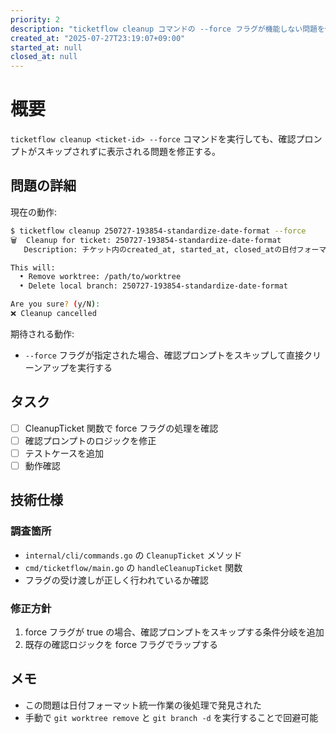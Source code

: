 ```yaml
---
priority: 2
description: "ticketflow cleanup コマンドの --force フラグが機能しない問題を修正"
created_at: "2025-07-27T23:19:07+09:00"
started_at: null
closed_at: null
---
```


# 概要

`ticketflow cleanup <ticket-id> --force` コマンドを実行しても、確認プロンプトがスキップされずに表示される問題を修正する。

## 問題の詳細

現在の動作:
```bash
$ ticketflow cleanup 250727-193854-standardize-date-format --force
🗑️  Cleanup for ticket: 250727-193854-standardize-date-format
   Description: チケット内のcreated_at, started_at, closed_atの日付フォーマットを統一する

This will:
  • Remove worktree: /path/to/worktree
  • Delete local branch: 250727-193854-standardize-date-format

Are you sure? (y/N): 
❌ Cleanup cancelled
```

期待される動作:
- `--force` フラグが指定された場合、確認プロンプトをスキップして直接クリーンアップを実行する

## タスク
- [ ] CleanupTicket 関数で force フラグの処理を確認
- [ ] 確認プロンプトのロジックを修正
- [ ] テストケースを追加
- [ ] 動作確認

## 技術仕様

### 調査箇所
- `internal/cli/commands.go` の `CleanupTicket` メソッド
- `cmd/ticketflow/main.go` の `handleCleanupTicket` 関数
- フラグの受け渡しが正しく行われているか確認

### 修正方針
1. force フラグが true の場合、確認プロンプトをスキップする条件分岐を追加
2. 既存の確認ロジックを force フラグでラップする

## メモ

- この問題は日付フォーマット統一作業の後処理で発見された
- 手動で `git worktree remove` と `git branch -d` を実行することで回避可能